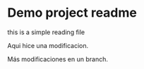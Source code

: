 # Demo project readme

this is a simple reading file

Aqui hice una modificacion.

Más modificaciones en un branch.